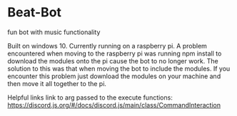 # Beat-Bot

fun bot with music functionality

Built on windows 10.
Currently running on a raspberry pi.
A problem encountered when moving to the raspberry pi was running npm install to download the modules onto the pi cause the bot to no longer work.
The solution to this was that when moving the bot to include the modules. If you encounter this problem just download the modules on your machine and then move it all together to the pi.


Helpful links
link to arg passed to the execute functions: https://discord.js.org/#/docs/discord.js/main/class/CommandInteraction
